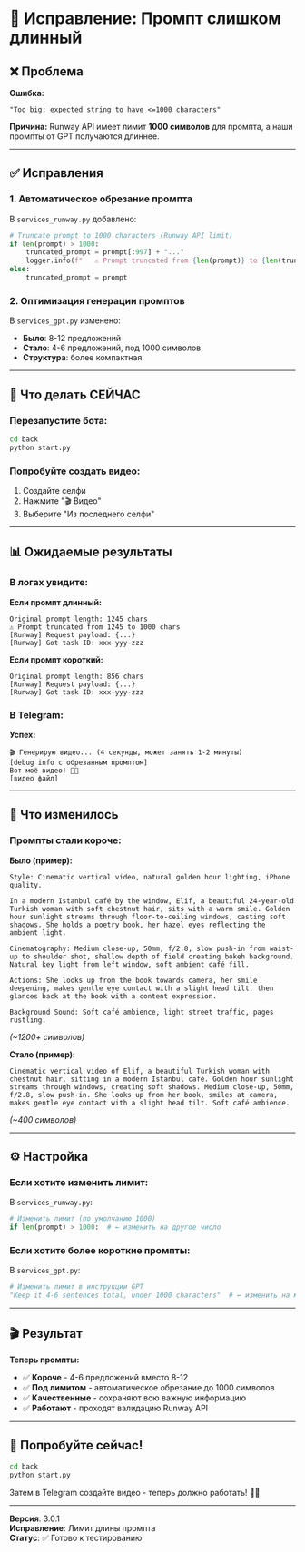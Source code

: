# 🔧 Исправление: Промпт слишком длинный

## ❌ Проблема

**Ошибка:**
```
"Too big: expected string to have <=1000 characters"
```

**Причина:** Runway API имеет лимит **1000 символов** для промпта, а наши промпты от GPT получаются длиннее.

---

## ✅ Исправления

### 1. Автоматическое обрезание промпта

В `services_runway.py` добавлено:
```python
# Truncate prompt to 1000 characters (Runway API limit)
if len(prompt) > 1000:
    truncated_prompt = prompt[:997] + "..."
    logger.info(f"   ⚠️ Prompt truncated from {len(prompt)} to {len(truncated_prompt)} chars")
else:
    truncated_prompt = prompt
```

### 2. Оптимизация генерации промптов

В `services_gpt.py` изменено:
- **Было**: 8-12 предложений
- **Стало**: 4-6 предложений, под 1000 символов
- **Структура**: более компактная

---

## 🚀 Что делать СЕЙЧАС

### Перезапустите бота:

```bash
cd back
python start.py
```

### Попробуйте создать видео:

1. Создайте селфи
2. Нажмите "🎬 Видео"
3. Выберите "Из последнего селфи"

---

## 📊 Ожидаемые результаты

### В логах увидите:

**Если промпт длинный:**
```
Original prompt length: 1245 chars
⚠️ Prompt truncated from 1245 to 1000 chars
[Runway] Request payload: {...}
[Runway] Got task ID: xxx-yyy-zzz
```

**Если промпт короткий:**
```
Original prompt length: 856 chars
[Runway] Request payload: {...}
[Runway] Got task ID: xxx-yyy-zzz
```

### В Telegram:

**Успех:**
```
🎬 Генерирую видео... (4 секунды, может занять 1-2 минуты)
[debug info с обрезанным промптом]
Вот моё видео! 🎥💕
[видео файл]
```

---

## 🎯 Что изменилось

### Промпты стали короче:

**Было (пример):**
```
Style: Cinematic vertical video, natural golden hour lighting, iPhone quality.

In a modern Istanbul café by the window, Elif, a beautiful 24-year-old Turkish woman with soft chestnut hair, sits with a warm smile. Golden hour sunlight streams through floor-to-ceiling windows, casting soft shadows. She holds a poetry book, her hazel eyes reflecting the ambient light.

Cinematography: Medium close-up, 50mm, f/2.8, slow push-in from waist-up to shoulder shot, shallow depth of field creating bokeh background. Natural key light from left window, soft ambient café fill.

Actions: She looks up from the book towards camera, her smile deepening, makes gentle eye contact with a slight head tilt, then glances back at the book with a content expression.

Background Sound: Soft café ambience, light street traffic, pages rustling.
```
*(~1200+ символов)*

**Стало (пример):**
```
Cinematic vertical video of Elif, a beautiful Turkish woman with chestnut hair, sitting in a modern Istanbul café. Golden hour sunlight streams through windows, creating soft shadows. Medium close-up, 50mm, f/2.8, slow push-in. She looks up from her book, smiles at camera, makes gentle eye contact with a slight head tilt. Soft café ambience.
```
*(~400 символов)*

---

## ⚙️ Настройка

### Если хотите изменить лимит:

В `services_runway.py`:
```python
# Изменить лимит (по умолчанию 1000)
if len(prompt) > 1000:  # ← изменить на другое число
```

### Если хотите более короткие промпты:

В `services_gpt.py`:
```python
# Изменить лимит в инструкции GPT
"Keep it 4-6 sentences total, under 1000 characters"  # ← изменить на меньше
```

---

## 🎬 Результат

**Теперь промпты:**
- ✅ **Короче** - 4-6 предложений вместо 8-12
- ✅ **Под лимитом** - автоматическое обрезание до 1000 символов
- ✅ **Качественные** - сохраняют всю важную информацию
- ✅ **Работают** - проходят валидацию Runway API

---

## 🚀 Попробуйте сейчас!

```bash
cd back
python start.py
```

Затем в Telegram создайте видео - теперь должно работать! 🎥✨

---

**Версия**: 3.0.1  
**Исправление**: Лимит длины промпта  
**Статус**: ✅ Готово к тестированию

